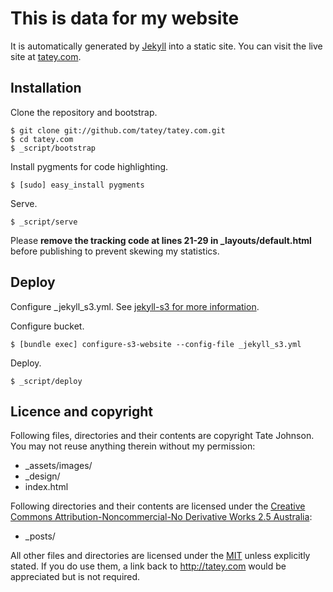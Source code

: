 # This is data for my website

It is automatically generated by [Jekyll](http://github.com/mojombo/jekyll) into a static site. You can visit the live site at [tatey.com](http://tatey.com).

## Installation

Clone the repository and bootstrap.

    $ git clone git://github.com/tatey/tatey.com.git
    $ cd tatey.com
    $ _script/bootstrap

Install pygments for code highlighting.

    $ [sudo] easy_install pygments

Serve.

    $ _script/serve

Please **remove the tracking code at lines 21-29 in _layouts/default.html** before publishing to prevent skewing my statistics.

## Deploy

Configure _jekyll_s3.yml. See [jekyll-s3 for more information](https://github.com/laurilehmijoki/jekyll-s3).

Configure bucket.

    $ [bundle exec] configure-s3-website --config-file _jekyll_s3.yml

Deploy.

    $ _script/deploy

## Licence and copyright

Following files, directories and their contents are copyright Tate Johnson. You may not reuse anything therein without my permission:

* _assets/images/
* _design/
* index.html

Following directories and their contents are licensed under the [Creative Commons Attribution-Noncommercial-No Derivative Works 2.5 Australia](http://creativecommons.org/licenses/by-nc-nd/2.5/au/):

* _posts/

All other files and directories are licensed under the [MIT](http://www.opensource.org/licenses/mit-license.php) unless explicitly stated. If you do use them, a link back to http://tatey.com would be appreciated but is not required.
